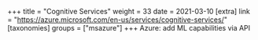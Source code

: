 +++
title = "Cognitive Services"
weight = 33
date = 2021-03-10
[extra]
link = "https://azure.microsoft.com/en-us/services/cognitive-services/"
[taxonomies]
groups = ["msazure"]
+++
Azure: add ML capabilities via API

